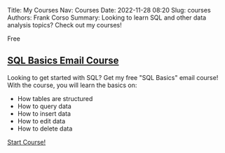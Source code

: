 Title: My Courses
Nav: Courses
Date: 2022-11-28 08:20
Slug: courses
Authors: Frank Corso
Summary: Looking to learn SQL and other data analysis topics? Check out my courses!

<div class="grid">
    <article class="post">
        <span class="tag">Free</span>
        <h2 class="title is-2 mt-0"><a href="https://frankcorso.dev/pages/sql-basics-email-course.html" rel="bookmark">SQL Basics Email Course</a></h2>
        <div class="summary">
            <p>Looking to get started with SQL? Get my free "SQL Basics" email course! With the course, you will learn the basics on:</p>
            <ul>
                <li>How tables are structured</li>
                <li>How to query data</li>
                <li>How to insert data</li>
                <li>How to edit data</li>
                <li>How to delete data</li>
            </ul>
        </div>
        <div class="card-footer"><a href="https://frankcorso.dev/pages/sql-basics-email-course.html" rel="bookmark" class="card-footer-item">Start Course!</a></div>
    </article>
</div>